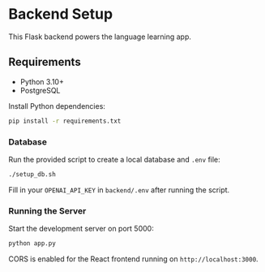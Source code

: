 # Backend Setup

This Flask backend powers the language learning app.

## Requirements
- Python 3.10+
- PostgreSQL

Install Python dependencies:

```bash
pip install -r requirements.txt
```

### Database

Run the provided script to create a local database and `.env` file:

```bash
./setup_db.sh
```

Fill in your `OPENAI_API_KEY` in `backend/.env` after running the script.

### Running the Server

Start the development server on port 5000:

```bash
python app.py
```

CORS is enabled for the React frontend running on `http://localhost:3000`.

